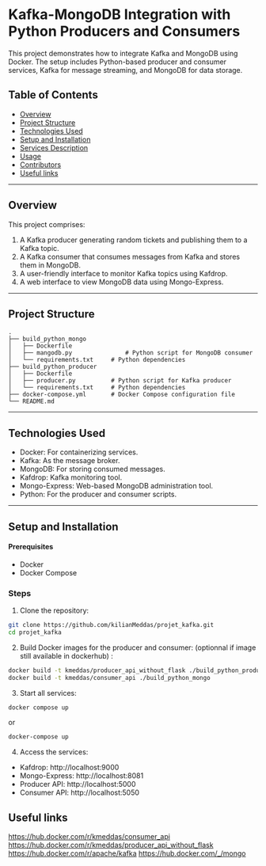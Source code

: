 # Kafka-MongoDB Integration with Python Producers and Consumers

This project demonstrates how to integrate Kafka and MongoDB using Docker. The setup includes Python-based producer and consumer services, Kafka for message streaming, and MongoDB for data storage.

## Table of Contents
- [Overview](#overview)
- [Project Structure](#project-structure)
- [Technologies Used](#technologies-used)
- [Setup and Installation](#setup-and-installation)
- [Services Description](#services-description)
- [Usage](#usage)
- [Contributors](#contributors)
- [Useful links](#useful-links)

---

## Overview

This project comprises:
1. A Kafka producer generating random tickets and publishing them to a Kafka topic.
2. A Kafka consumer that consumes messages from Kafka and stores them in MongoDB.
3. A user-friendly interface to monitor Kafka topics using Kafdrop.
4. A web interface to view MongoDB data using Mongo-Express.

---

## Project Structure

```plaintext
.
├── build_python_mongo
│   ├── Dockerfile
│   ├── mangodb.py               # Python script for MongoDB consumer
│   └── requirements.txt     # Python dependencies
├── build_python_producer
│   ├── Dockerfile
│   ├── producer.py          # Python script for Kafka producer
│   └── requirements.txt     # Python dependencies
├── docker-compose.yml       # Docker Compose configuration file
└── README.md
```
---

## Technologies Used
* Docker: For containerizing services.
* Kafka: As the message broker.
* MongoDB: For storing consumed messages.
* Kafdrop: Kafka monitoring tool.
* Mongo-Express: Web-based MongoDB administration tool.
* Python: For the producer and consumer scripts.

---
## Setup and Installation

#### Prerequisites
* Docker
* Docker Compose

### Steps
1) Clone the repository:
``` bash
git clone https://github.com/kilianMeddas/projet_kafka.git
cd projet_kafka
```

2) Build Docker images for the producer and consumer: (optionnal if image still available in dockerhub) :

```bash
docker build -t kmeddas/producer_api_without_flask ./build_python_producer
docker build -t kmeddas/consumer_api ./build_python_mongo
```

3) Start all services:
```bash
docker compose up
```
or
```bash
docker-compose up
```

4) Access the services:
* Kafdrop: http://localhost:9000
* Mongo-Express: http://localhost:8081
* Producer API: http://localhost:5000
* Consumer API: http://localhost:5050


## Useful links
https://hub.docker.com/r/kmeddas/consumer_api
https://hub.docker.com/r/kmeddas/producer_api_without_flask
https://hub.docker.com/r/apache/kafka
https://hub.docker.com/_/mongo

